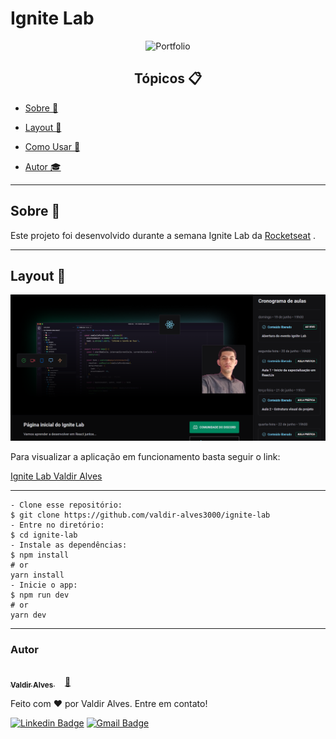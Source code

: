 # Ignite Lab

<p align="center">
  <img alt="Portfolio" src="https://raw.githubusercontent.com/valdir-alves3000/portfolio/main/public/images/logo.svg" width="50px">
</p>

<h2 align="center">Tópicos 📋</h2>

   <p>

- [Sobre 📖](#sobre-)
- [Layout 🎨](#layout-)
- [Como Usar 🤔](#como-usar-)
- [Autor 🎓](#autor)

   </p>

---

## Sobre 📖

Este projeto foi desenvolvido durante a semana Ignite Lab da [Rocketseat](https://app.rocketseat.com.br) .

---

## Layout 🎨

<img alt="Ignite Lab" title="Ignite Lab" src="src/assets/screenshot.png" />

Para visualizar a aplicação em funcionamento basta seguir o link:

[Ignite Lab Valdir Alves](https://ignite-lab-eosin.vercel.app)

---

```
- Clone esse repositório:
$ git clone https://github.com/valdir-alves3000/ignite-lab
- Entre no diretório:
$ cd ignite-lab
- Instale as dependências:
$ npm install
# or
yarn install
- Inicie o app:
$ npm run dev
# or
yarn dev
```

---

### Autor

[<img style="border-radius: 50%; margin-bottom: 10px" src="https://github.com/valdir-alves3000.png" width="100px;" alt=""/>
<br />
<sub style="margin-right: 1rem;"><b>Valdir Alves </b></sub>🚀](https://github.com/valdir-alves3000/)

<p style="margin-top: 0.5rem;">Feito com ❤️ por Valdir Alves. Entre em contato!</p>

[![Linkedin Badge](https://img.shields.io/badge/-Valdir-blue?style=flat-square&logo=Linkedin&logoColor=white&link=https://www.linkedin.com/in/valdiralves3000/)](http://linkedin.com/in/valdiralves3000)
[![Gmail Badge](https://img.shields.io/badge/-valdiralves3000@gmail.com-c14438?style=flat-square&logo=Gmail&logoColor=white&link=mailto:valdiralves3000@gmail.com)](mailto:valdiralves3000@gmail.com)

